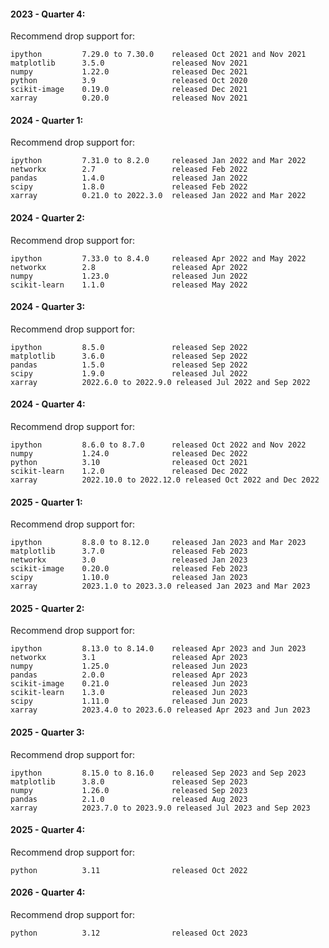 #### 2023 - Quarter 4:

Recommend drop support for:

    ipython         7.29.0 to 7.30.0    released Oct 2021 and Nov 2021
    matplotlib      3.5.0               released Nov 2021
    numpy           1.22.0              released Dec 2021
    python          3.9                 released Oct 2020
    scikit-image    0.19.0              released Dec 2021
    xarray          0.20.0              released Nov 2021

#### 2024 - Quarter 1:

Recommend drop support for:

    ipython         7.31.0 to 8.2.0     released Jan 2022 and Mar 2022
    networkx        2.7                 released Feb 2022
    pandas          1.4.0               released Jan 2022
    scipy           1.8.0               released Feb 2022
    xarray          0.21.0 to 2022.3.0  released Jan 2022 and Mar 2022

#### 2024 - Quarter 2:

Recommend drop support for:

    ipython         7.33.0 to 8.4.0     released Apr 2022 and May 2022
    networkx        2.8                 released Apr 2022
    numpy           1.23.0              released Jun 2022
    scikit-learn    1.1.0               released May 2022

#### 2024 - Quarter 3:

Recommend drop support for:

    ipython         8.5.0               released Sep 2022
    matplotlib      3.6.0               released Sep 2022
    pandas          1.5.0               released Sep 2022
    scipy           1.9.0               released Jul 2022
    xarray          2022.6.0 to 2022.9.0 released Jul 2022 and Sep 2022

#### 2024 - Quarter 4:

Recommend drop support for:

    ipython         8.6.0 to 8.7.0      released Oct 2022 and Nov 2022
    numpy           1.24.0              released Dec 2022
    python          3.10                released Oct 2021
    scikit-learn    1.2.0               released Dec 2022
    xarray          2022.10.0 to 2022.12.0 released Oct 2022 and Dec 2022

#### 2025 - Quarter 1:

Recommend drop support for:

    ipython         8.8.0 to 8.12.0     released Jan 2023 and Mar 2023
    matplotlib      3.7.0               released Feb 2023
    networkx        3.0                 released Jan 2023
    scikit-image    0.20.0              released Feb 2023
    scipy           1.10.0              released Jan 2023
    xarray          2023.1.0 to 2023.3.0 released Jan 2023 and Mar 2023

#### 2025 - Quarter 2:

Recommend drop support for:

    ipython         8.13.0 to 8.14.0    released Apr 2023 and Jun 2023
    networkx        3.1                 released Apr 2023
    numpy           1.25.0              released Jun 2023
    pandas          2.0.0               released Apr 2023
    scikit-image    0.21.0              released Jun 2023
    scikit-learn    1.3.0               released Jun 2023
    scipy           1.11.0              released Jun 2023
    xarray          2023.4.0 to 2023.6.0 released Apr 2023 and Jun 2023

#### 2025 - Quarter 3:

Recommend drop support for:

    ipython         8.15.0 to 8.16.0    released Sep 2023 and Sep 2023
    matplotlib      3.8.0               released Sep 2023
    numpy           1.26.0              released Sep 2023
    pandas          2.1.0               released Aug 2023
    xarray          2023.7.0 to 2023.9.0 released Jul 2023 and Sep 2023

#### 2025 - Quarter 4:

Recommend drop support for:

    python          3.11                released Oct 2022

#### 2026 - Quarter 4:

Recommend drop support for:

    python          3.12                released Oct 2023

